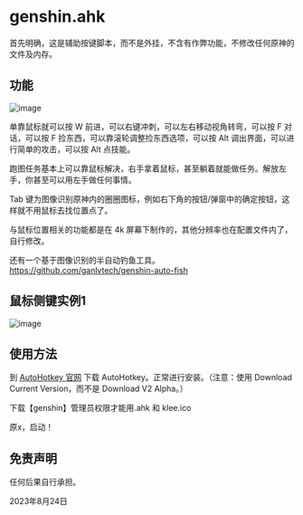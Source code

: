 # genshin.ahk

首先明确，这是辅助按键脚本，而不是外挂，不含有作弊功能，不修改任何原神的文件及内存。

## 功能

![image](https://github.com/misaka20002/genshin-impact-ahk/assets/40714502/30d357cf-536c-4f8c-bf5a-b368ede1293b)


单靠鼠标就可以按 W 前进，可以右键冲刺，可以左右移动视角转弯，可以按 F 对话，可以按 F 捡东西，可以靠滚轮调整捡东西选项，可以按 Alt 调出界面，可以进行简单的攻击，可以按 Alt 点技能。

跑图任务基本上可以靠鼠标解决，右手拿着鼠标，甚至躺着就能做任务。解放左手，你甚至可以用左手做任何事情。

Tab 键为图像识别原神内的圈圈图标，例如右下角的按钮/弹窗中的确定按钮，这样就不用鼠标去找位置点了。

与鼠标位置相关的功能都是在 4k 屏幕下制作的，其他分辨率也在配置文件内了，自行修改。

还有一个基于图像识别的半自动钓鱼工具。 <https://github.com/ganlvtech/genshin-auto-fish>

## 鼠标侧键实例1

![image](https://github.com/misaka20002/genshin-impact-ahk/assets/40714502/7755de0e-91cc-4dd1-9c7d-2322b34e3faa)


## 使用方法

到 [AutoHotkey 官网](https://www.autohotkey.com/) 下载 AutoHotkey。正常进行安装。（注意：使用 Download Current Version，而不是 Download V2 Alpha。）

下载【genshin】管理员权限才能用.ahk 和 klee.ico

原x，启动！

## 免责声明

任何后果自行承担。

2023年8月24日
